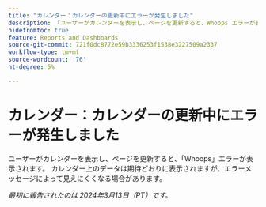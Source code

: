 ```yaml
---
title: "カレンダー：カレンダーの更新中にエラーが発生しました"
description: 「ユーザーがカレンダーを表示し、ページを更新すると、Whoops エラーが表示されます。 カレンダー上のデータは期待どおりに表示されますが、エラーメッセージによって隠される場合があります。」
hidefromtoc: true
feature: Reports and Dashboards
source-git-commit: 721f0dc8772e59b3336253f1538e3227509a2337
workflow-type: tm+mt
source-wordcount: '76'
ht-degree: 5%

---
```



# カレンダー：カレンダーの更新中にエラーが発生しました

ユーザーがカレンダーを表示し、ページを更新すると、「Whoops」エラーが表示されます。 カレンダー上のデータは期待どおりに表示されますが、エラーメッセージによって見えにくくなる場合があります。

_最初に報告されたのは 2024年3月13日（PT）です。_
